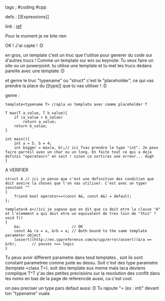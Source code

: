tags ; #coding #cpp

defs : [[Expressions]]

link : [ref](https://en.cppreference.com/w/cpp/language/template_parameters)

Pour le moment je ne bite rien 

OK ! J'ai capte ! :D 

en gros, un template c'est un truc que t'utilise pour generer du code sur d'autres trucs !
Comme un template sur wix ou keynote: 
	Tu veux faire un site ou un powerpoint. tu utilise une template et tu met tes trucs dedans 
pareille avec une template :D 

et genre le truc "typename" ou "struct" c'est le "placeholder", ce qui vas prendre la place du [[type]] que tu vas utiliser ! :D

genre :
```
template<typename T> //opla un template avec comme placeholder T

T max(T a_value, T b_value){
	if (a_value > b_value)
		return a_value;
	return b_value;
}

int main(){
	int a = 5. b = 4;
	int bigger = max(a, b);// ici Tvas prendre le type "int". Je peux faire parreil avec un char ou un long. En faite tout ce qui a deja definis "operateur<" en soit ! sinon ca sortiras une erreur... dugh
}

```

A VERIFIER

```
struct A // ici je pense que c'est une definition des condition que doit avoire la choses que l'on vas utiliser. C'est avec un typer constant ^^
{
    friend bool operator==(const A&, const A&) = default;
};
 
template<A a>//ici je supose que on dit que ca doit etre la classe "A" et l'elemment a qui doit etre un equivalent de tres loin de "this" ?
void f()
{
    &a;                       // OK
    const A& ra = a, &rb = a; // Both bound to the same template parameter object
    [assert](http://en.cppreference.com/w/cpp/error/assert)(&ra == &rb);       // passes <== logic
}
```


Tu peux avoir different parametre dans tesd templates , soit ils sont constant parametree comme juste au dessu. Soit c'est des type parametre (template \<class T>). soit des template eux meme mais laca deviens complique T^T y'as des petites precisioins sur la resolution des conflit dans les noms en bas de la page de referencde aussi, ca c'est cool.

on peu preciser un type pars defaut aussi :D Tu rajoute "= (ex : int)" devant ton "typename" vuala 